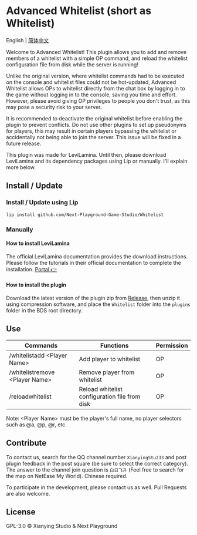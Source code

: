 # Advanced Whitelist (short as Whitelist)

English | [简体中文](https://github.com/Next-Playground-Game-Studio/Whitelist/blob/main/README.zh.md)

Welcome to Advanced Whitelist! This plugin allows you to add and remove members of a whitelist with a simple OP command, and reload the whitelist configuration file from disk while the server is running!

Unlike the original version, where whitelist commands had to be executed on the console and whitelist files could not be hot-updated, Advanced Whitelist allows OPs to whitelist directly from the chat box by logging in to the game without logging in to the console, saving you time and effort. However, please avoid giving OP privileges to people you don't trust, as this may pose a security risk to your server.

It is recommended to deactivate the original whitelist before enabling the plugin to prevent conflicts. Do not use other plugins to set up pseudonyms for players, this may result in certain players bypassing the whitelist or accidentally not being able to join the server. This issue will be fixed in a future release.

This plugin was made for LeviLamina. Until then, please download LeviLamina and its dependency packages using Lip or manually. I'll explain more below.

## Install / Update

### Install / Update using Lip

```shell
lip install github.com/Next-Playground-Game-Studio/Whitelist
```

### Manually

#### How to install LeviLamina

The official LeviLamina documentation provides the download instructions. Please follow the tutorials in their official documentation to complete the installation. [Portal 👉](https://levilamina.liteldev.com/zh/install/)

#### How to install the plugin  

Download the latest version of the plugin zip from [Release](https://github.com/Next-Playground-Game-Studio/Whitelist/releases), then unzip it using compression software, and place the `Whitelist` folder into the `plugins` folder in the BDS root directory.

## Use

| Commands | Functions | Permission |
| --- | --- | --- |
| /whitelistadd \<Player Name> | Add player to whitelist | OP  |
| /whitelistremove \<Player Name> | Remove player from whitelist | OP  |
| /reloadwhitelist | Reload whitelist configuration file from disk | OP  |

Note: \<Player Name> must be the player's full name, no player selectors such as @a, @p, @r, etc.

## Contribute

To contact us, search for the QQ channel number `XianyingStu233` and post plugin feedback in the post square (be sure to select the correct category). The answer to the channel join question is `白日飞升` (Feel free to search for the map on NetEase My World). Chinese required.

To participate in the development, please contact us as well. Pull Requests are also welcome.

## License

GPL-3.0 © Xianying Studio & Next Playground
